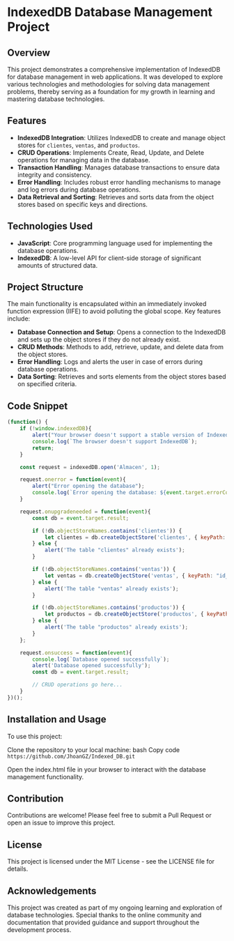 # IndexedDB Database Management Project

## Overview

This project demonstrates a comprehensive implementation of IndexedDB for database management in web applications. It was developed to explore various technologies and methodologies for solving data management problems, thereby serving as a foundation for my growth in learning and mastering database technologies.

## Features

- **IndexedDB Integration**: Utilizes IndexedDB to create and manage object stores for `clientes`, `ventas`, and `productos`.
- **CRUD Operations**: Implements Create, Read, Update, and Delete operations for managing data in the database.
- **Transaction Handling**: Manages database transactions to ensure data integrity and consistency.
- **Error Handling**: Includes robust error handling mechanisms to manage and log errors during database operations.
- **Data Retrieval and Sorting**: Retrieves and sorts data from the object stores based on specific keys and directions.

## Technologies Used

- **JavaScript**: Core programming language used for implementing the database operations.
- **IndexedDB**: A low-level API for client-side storage of significant amounts of structured data.

## Project Structure

The main functionality is encapsulated within an immediately invoked function expression (IIFE) to avoid polluting the global scope. Key features include:

- **Database Connection and Setup**: Opens a connection to the IndexedDB and sets up the object stores if they do not already exist.
- **CRUD Methods**: Methods to add, retrieve, update, and delete data from the object stores.
- **Error Handling**: Logs and alerts the user in case of errors during database operations.
- **Data Sorting**: Retrieves and sorts elements from the object stores based on specified criteria.

## Code Snippet

```javascript
(function() {
    if (!window.indexedDB){ 
        alert("Your browser doesn't support a stable version of IndexedDB.");
        console.log(`The browser doesn't support IndexedDB`);
        return;
    }

    const request = indexedDB.open('Almacen', 1);

    request.onerror = function(event){ 
        alert("Error opening the database");
        console.log(`Error opening the database: ${event.target.errorCode}`);
    }

    request.onupgradeneeded = function(event){
        const db = event.target.result;

        if (!db.objectStoreNames.contains('clientes')) {
            let clientes = db.createObjectStore('clientes', { keyPath: "id_cliente", autoIncrement: false });
        } else {
            alert('The table "clientes" already exists');
        }

        if (!db.objectStoreNames.contains('ventas')) {
            let ventas = db.createObjectStore('ventas', { keyPath: "id_venta", autoIncrement: true });
        } else {
            alert('The table "ventas" already exists');
        }

        if (!db.objectStoreNames.contains('productos')) {
            let productos = db.createObjectStore('productos', { keyPath: "id_producto", autoIncrement: true });
        } else {
            alert('The table "productos" already exists');
        }
    };

    request.onsuccess = function(event){
        console.log(`Database opened successfully`);
        alert('Database opened successfully');
        const db = event.target.result;

        // CRUD operations go here...
    }
})();
```
## Installation and Usage
To use this project:

Clone the repository to your local machine:
bash
Copy code
```https://github.com/JhoanGZ/Indexed_DB.git```

Open the index.html file in your browser to interact with the database management functionality.
## Contribution
Contributions are welcome! Please feel free to submit a Pull Request or open an issue to improve this project.

## License
This project is licensed under the MIT License - see the LICENSE file for details.

## Acknowledgements
This project was created as part of my ongoing learning and exploration of database technologies. 
Special thanks to the online community and documentation that provided guidance and support throughout the development process.


